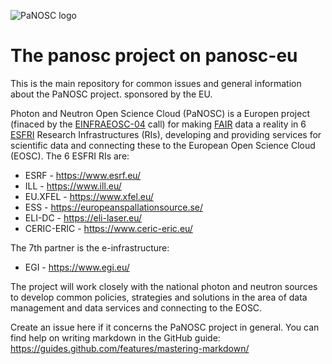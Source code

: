 ![PaNOSC logo](https://github.com/panosc-eu/panosc/raw/master/docs/images/logos/panosc.png "The PaNOSC logo")

# The panosc project on panosc-eu
This is the main repository for common issues and general information about the PaNOSC project. sponsored by the EU.

Photon and Neutron Open Science Cloud (PaNOSC) is a Europen project (finaced by the [EINFRAEOSC-04](https://ec.europa.eu/research/participants/portal/desktop/en/opportunities/h2020/topics/infraeosc-04-2018.html) call) for making [FAIR](https://www.force11.org/group/fairgroup/fairprinciples) data a reality in 6 [ESFRI](http://www.esfri.eu/) Research Infrastructures (RIs), developing and providing services for scientific data and connecting these to the European Open Science Cloud (EOSC). The 6 ESFRI RIs are:

* ESRF - https://www.esrf.eu/
* ILL - https://www.ill.eu/
* EU.XFEL - https://www.xfel.eu/
* ESS - https://europeanspallationsource.se/
* ELI-DC - https://eli-laser.eu/
* CERIC-ERIC - https://www.ceric-eric.eu/

The 7th partner is the e-infrastructure:
* EGI - https://www.egi.eu/

The project will work closely with the national photon and neutron sources to develop common policies, strategies and solutions in the area of data management and data services and connecting to the EOSC.

Create an issue here if it concerns the PaNOSC project in general. You can find help on writing markdown in the GitHub guide:
https://guides.github.com/features/mastering-markdown/
